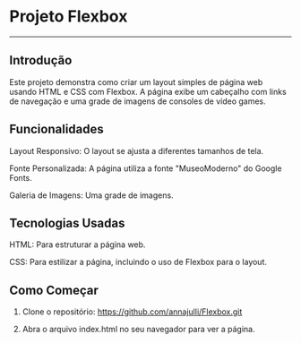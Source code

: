 # Projeto Flexbox
---
## Introdução
Este projeto demonstra como criar um layout simples de página web usando HTML e CSS com Flexbox. A página exibe um cabeçalho com links de navegação e uma grade de imagens de consoles de vídeo games.

## Funcionalidades
Layout Responsivo: O layout se ajusta a diferentes tamanhos de tela.

Fonte Personalizada: A página utiliza a fonte "MuseoModerno" do Google Fonts.

Galeria de Imagens: Uma grade de imagens.

## Tecnologias Usadas
HTML: Para estruturar a página web.

CSS: Para estilizar a página, incluindo o uso de Flexbox para o layout.

## Como Começar
1. Clone o repositório:
https://github.com/annajulli/Flexbox.git

2. Abra o arquivo index.html no seu navegador para ver a página.



